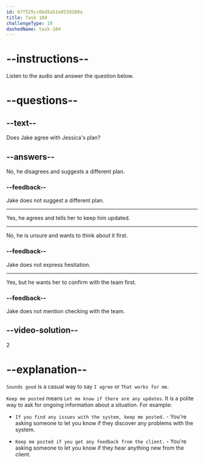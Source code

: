 ```yaml
---
id: 67f525cc6bd5a51e853d280a
title: Task 104
challengeType: 19
dashedName: task-104
---
```


<!-- (audio) Jake: Sounds good. Keep me posted. -->

# --instructions--

Listen to the audio and answer the question below.

# --questions--

## --text--

Does Jake agree with Jessica's plan?

## --answers--

No, he disagrees and suggests a different plan.

### --feedback--

Jake does not suggest a different plan.

---

Yes, he agrees and tells her to keep him updated.

---

No, he is unsure and wants to think about it first.

### --feedback--

Jake does not express hesitation.

---

Yes, but he wants her to confirm with the team first.

### --feedback--

Jake does not mention checking with the team.

## --video-solution--

2

# --explanation--

`Sounds good` is a casual way to say `I agree` or `That works for me`.

`Keep me posted` means `Let me know if there are any updates`. It is a polite way to ask for ongoing information about a situation. For example:

- `If you find any issues with the system, keep me posted.` - You're asking someone to let you know if they discover any problems with the system.

- `Keep me posted if you get any feedback from the client.` - You're asking someone to let you know if they hear anything new from the client.
